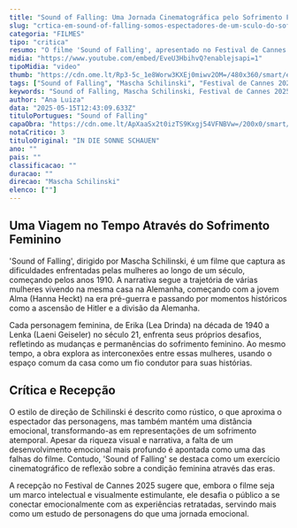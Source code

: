 ```yaml
---
title: "Sound of Falling: Uma Jornada Cinematográfica pelo Sofrimento Feminino ao Longo de um Século"
slug: "crtica-em-sound-of-falling-somos-espectadores-de-um-sculo-do-sofrimento-feminino"
categoria: "FILMES"
tipo: "critica"
resumo: "O filme 'Sound of Falling', apresentado no Festival de Cannes 2025, retrata um século de desafios femininos através de personagens interligadas por uma única residência na Alemanha."
midia: "https://www.youtube.com/embed/EveU3HbihvQ?enablejsapi=1"
tipoMidia: "video"
thumb: "https://cdn.ome.lt/Rp3-5c_1e8Worw3KXEj0miwv2OM=/480x360/smart/extras/conteudos/sound-of-falling.jpg"
tags: ["Sound of Falling", "Mascha Schilinski", "Festival de Cannes 2025", "cinema", "crítica de filme", "sofrimento feminino", "história das mulheres"]
keywords: "Sound of Falling, Mascha Schilinski, Festival de Cannes 2025, cinema, crítica de filme, sofrimento feminino, história das mulheres"
author: "Ana Luiza"
data: "2025-05-15T12:43:09.633Z"
tituloPortugues: "Sound of Falling"
capaObra: "https://cdn.ome.lt/ApXaaSx2t0izTS9Kxgj54VFNBVw=/200x0/smart/extras/capas/sound-of-falling-poster.jpg"
notaCritico: 3
tituloOriginal: "IN DIE SONNE SCHAUEN"
ano: ""
pais: ""
classificacao: ""
duracao: ""
direcao: "Mascha Schilinski"
elenco: [""]
---
```


## Uma Viagem no Tempo Através do Sofrimento Feminino

'Sound of Falling', dirigido por Mascha Schilinski, é um filme que captura as dificuldades enfrentadas pelas mulheres ao longo de um século, começando pelos anos 1910. A narrativa segue a trajetória de várias mulheres vivendo na mesma casa na Alemanha, começando com a jovem Alma (Hanna Heckt) na era pré-guerra e passando por momentos históricos como a ascensão de Hitler e a divisão da Alemanha.

Cada personagem feminina, de Erika (Lea Drinda) na década de 1940 a Lenka (Laeni Geiseler) no século 21, enfrenta seus próprios desafios, refletindo as mudanças e permanências do sofrimento feminino. Ao mesmo tempo, a obra explora as interconexões entre essas mulheres, usando o espaço comum da casa como um fio condutor para suas histórias.

## Crítica e Recepção

O estilo de direção de Schilinski é descrito como rústico, o que aproxima o espectador das personagens, mas também mantém uma distância emocional, transformando-as em representações de um sofrimento atemporal. Apesar da riqueza visual e narrativa, a falta de um desenvolvimento emocional mais profundo é apontada como uma das falhas do filme. Contudo, 'Sound of Falling' se destaca como um exercício cinematográfico de reflexão sobre a condição feminina através das eras.

A recepção no Festival de Cannes 2025 sugere que, embora o filme seja um marco intelectual e visualmente estimulante, ele desafia o público a se conectar emocionalmente com as experiências retratadas, servindo mais como um estudo de personagens do que uma jornada emocional.